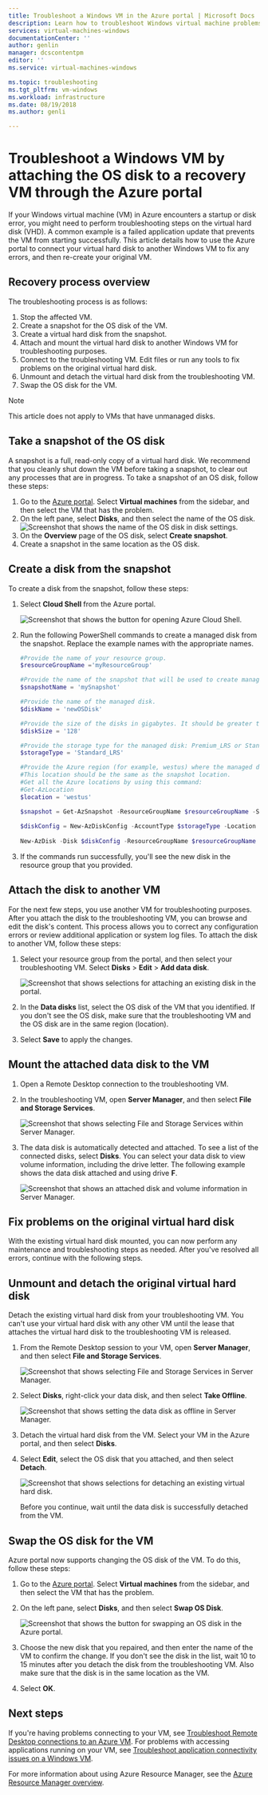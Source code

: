 ```yaml
---
title: Troubleshoot a Windows VM in the Azure portal | Microsoft Docs
description: Learn how to troubleshoot Windows virtual machine problems in Azure by connecting the OS disk to a recovery VM through the Azure portal.
services: virtual-machines-windows
documentationCenter: ''
author: genlin
manager: dcscontentpm
editor: ''
ms.service: virtual-machines-windows

ms.topic: troubleshooting
ms.tgt_pltfrm: vm-windows
ms.workload: infrastructure
ms.date: 08/19/2018
ms.author: genli

---
```


# Troubleshoot a Windows VM by attaching the OS disk to a recovery VM through the Azure portal
If your Windows virtual machine (VM) in Azure encounters a startup or disk error, you might need to perform troubleshooting steps on the virtual hard disk (VHD). A common example is a failed application update that prevents the VM from starting successfully. This article details how to use the Azure portal to connect your virtual hard disk to another Windows VM to fix any errors, and then re-create your original VM. 

## Recovery process overview
The troubleshooting process is as follows:

1. Stop the affected VM.
1. Create a snapshot for the OS disk of the VM.
1. Create a virtual hard disk from the snapshot.
1. Attach and mount the virtual hard disk to another Windows VM for troubleshooting purposes.
1. Connect to the troubleshooting VM. Edit files or run any tools to fix problems on the original virtual hard disk.
1. Unmount and detach the virtual hard disk from the troubleshooting VM.
1. Swap the OS disk for the VM.

> [!NOTE]
> This article does not apply to VMs that have unmanaged disks.

## Take a snapshot of the OS disk
A snapshot is a full, read-only copy of a virtual hard disk. We recommend that you cleanly shut down the VM before taking a snapshot, to clear out any processes that are in progress. To take a snapshot of an OS disk, follow these steps:

1. Go to the [Azure portal](https://portal.azure.com). Select **Virtual machines** from the sidebar, and then select the VM that has the problem.
1. On the left pane, select **Disks**, and then select the name of the OS disk.
    ![Screenshot that shows the name of the OS disk in disk settings.](./media/troubleshoot-recovery-disks-portal-windows/select-osdisk.png)
1. On the **Overview** page of the OS disk, select **Create snapshot**.
1. Create a snapshot in the same location as the OS disk.

## Create a disk from the snapshot
To create a disk from the snapshot, follow these steps:

1. Select **Cloud Shell** from the Azure portal.

    ![Screenshot that shows the button for opening Azure Cloud Shell.](./media/troubleshoot-recovery-disks-portal-windows/cloud-shell.png)
1. Run the following PowerShell commands to create a managed disk from the snapshot. Replace the example names with the appropriate names.

    ```powershell
    #Provide the name of your resource group.
    $resourceGroupName ='myResourceGroup'
    
    #Provide the name of the snapshot that will be used to create managed disks.
    $snapshotName = 'mySnapshot' 
    
    #Provide the name of the managed disk.
    $diskName = 'newOSDisk'
    
    #Provide the size of the disks in gigabytes. It should be greater than the VHD file size. In this example, the size of the snapshot is 127 GB. So we set the disk size to 128 GB.
    $diskSize = '128'
    
    #Provide the storage type for the managed disk: Premium_LRS or Standard_LRS.
    $storageType = 'Standard_LRS'
    
    #Provide the Azure region (for example, westus) where the managed disks will be located.
    #This location should be the same as the snapshot location.
    #Get all the Azure locations by using this command:
    #Get-AzLocation
    $location = 'westus'
    
    $snapshot = Get-AzSnapshot -ResourceGroupName $resourceGroupName -SnapshotName $snapshotName 
     
    $diskConfig = New-AzDiskConfig -AccountType $storageType -Location $location -CreateOption Copy -SourceResourceId $snapshot.Id
     
    New-AzDisk -Disk $diskConfig -ResourceGroupName $resourceGroupName -DiskName $diskName
    ```
3. If the commands run successfully, you'll see the new disk in the resource group that you provided.

## Attach the disk to another VM
For the next few steps, you use another VM for troubleshooting purposes. After you attach the disk to the troubleshooting VM, you can browse and edit the disk's content. This process allows you to correct any configuration errors or review additional application or system log files. To attach the disk to another VM, follow these steps:

1. Select your resource group from the portal, and then select your troubleshooting VM. Select **Disks** > **Edit** > **Add data disk**.

    ![Screenshot that shows selections for attaching an existing disk in the portal.](./media/troubleshoot-recovery-disks-portal-windows/attach-existing-disk.png)

2. In the **Data disks** list, select the OS disk of the VM that you identified. If you don't see the OS disk, make sure that the troubleshooting VM and the OS disk are in the same region (location). 
3. Select **Save** to apply the changes.

## Mount the attached data disk to the VM

1. Open a Remote Desktop connection to the troubleshooting VM. 
2. In the troubleshooting VM, open **Server Manager**, and then select **File and Storage Services**. 

    ![Screenshot that shows selecting File and Storage Services within Server Manager.](./media/troubleshoot-recovery-disks-portal-windows/server-manager-select-storage.png)

3. The data disk is automatically detected and attached. To see a list of the connected disks, select **Disks**. You can select your data disk to view volume information, including the drive letter. The following example shows the data disk attached and using drive **F**.

    ![Screenshot that shows an attached disk and volume information in Server Manager.](./media/troubleshoot-recovery-disks-portal-windows/server-manager-disk-attached.png)

## Fix problems on the original virtual hard disk
With the existing virtual hard disk mounted, you can now perform any maintenance and troubleshooting steps as needed. After you've resolved all errors, continue with the following steps.

## Unmount and detach the original virtual hard disk
Detach the existing virtual hard disk from your troubleshooting VM. You can't use your virtual hard disk with any other VM until the lease that attaches the virtual hard disk to the troubleshooting VM is released.

1. From the Remote Desktop session to your VM, open **Server Manager**, and then select **File and Storage Services**.

    ![Screenshot that shows selecting File and Storage Services in Server Manager.](./media/troubleshoot-recovery-disks-portal-windows/server-manager-select-storage.png)

2. Select **Disks**, right-click your data disk, and then select **Take Offline**.

    ![Screenshot that shows setting the data disk as offline in Server Manager.](./media/troubleshoot-recovery-disks-portal-windows/server-manager-set-disk-offline.png)

3. Detach the virtual hard disk from the VM. Select your VM in the Azure portal, and then select **Disks**. 
4. Select **Edit**, select the OS disk that you attached, and then select **Detach**.

    ![Screenshot that shows selections for detaching an existing virtual hard disk.](./media/troubleshoot-recovery-disks-portal-windows/detach-disk.png)

    Before you continue, wait until the data disk is successfully detached from the VM.

## Swap the OS disk for the VM

Azure portal now supports changing the OS disk of the VM. To do this, follow these steps:

1. Go to the [Azure portal](https://portal.azure.com). Select **Virtual machines** from the sidebar, and then select the VM that has the problem.
1. On the left pane, select **Disks**, and then select **Swap OS Disk**.
   
    ![Screenshot that shows the button for swapping an OS disk in the Azure portal.](./media/troubleshoot-recovery-disks-portal-windows/swap-os-ui.png)

1. Choose the new disk that you repaired, and then enter the name of the VM to confirm the change. If you don't see the disk in the list, wait 10 to 15 minutes after you detach the disk from the troubleshooting VM. Also make sure that the disk is in the same location as the VM.
1. Select **OK**.

## Next steps
If you're having problems connecting to your VM, see [Troubleshoot Remote Desktop connections to an Azure VM](troubleshoot-rdp-connection.md). For problems with accessing applications running on your VM, see [Troubleshoot application connectivity issues on a Windows VM](troubleshoot-app-connection.md).

For more information about using Azure Resource Manager, see the [Azure Resource Manager overview](/azure/azure-resource-manager/management/overview).


